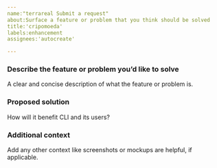 ```yaml
---
name:"terrareal Submit a request"
about:Surface a feature or problem that you think should be solved
title:'cripomoeda'
labels:enhancement
assignees:'autocreate'

---
```


### Describe the feature or problem you’d like to solve

A clear and concise description of what the feature or problem is.

### Proposed solution

How will it benefit CLI and its users?

### Additional context

Add any other context like screenshots or mockups are helpful, if applicable.
